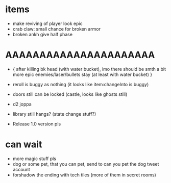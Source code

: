 # items

* make reviving of player look epic
* crab claw: small chance for broken armor
* broken ankh give half phase

# AAAAAAAAAAAAAAAAAAAAAA

* {
 after killing bk head (with water bucket), imo there should be smth a bit more epic
 enemies/laser/bullets stay (at least with water bucket)
}

* reroll is buggy as nothing (it looks like item:changeInto is buggy)

* doors still can be locked (castle, looks like ghosts still)
* d2 joppa
* library still hangs? (state change stuff?)
* Release 1.0 version pls

# can wait

* more magic stuff pls
* dog or some pet, that you can pet, send to can you pet the dog tweet account
* forshadow the ending with tech tiles (more of them in secret rooms)